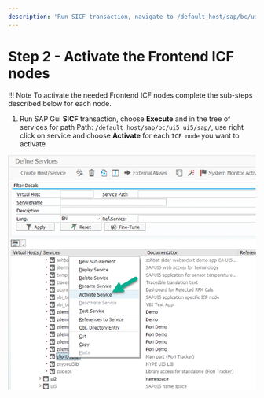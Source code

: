 ```yaml
---
description: 'Run SICF transaction, navigate to /default_host/sap/bc/ui5_ui5/sap/, right-click and activate each required ICF node.'
---
```

# Step 2 - Activate the Frontend ICF nodes

!!! Note
    To activate the needed Frontend ICF nodes complete the sub-steps described below for each node.

1. Run SAP Gui **SICF** transaction, choose **Execute** and in the tree of services for path Path: `/default_host/sap/bc/ui5_ui5/sap/`, use right click on service and choose **Activate** for each `ICF node` you want to activate <br/>

[ ![](res/sicf-activate.png) ](res/sicf-activate.png)



